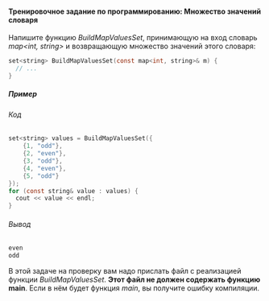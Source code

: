 #### Тренировочное задание по программированию: Множество значений словаря ####

Напишите функцию *BuildMapValuesSet*, принимающую на вход словарь *map<int, string>* и возвращающую множество значений этого словаря:

```objectivec
set<string> BuildMapValuesSet(const map<int, string>& m) {
  // ...
}
```

##### Пример #####
###### Код ######
```objectivec
set<string> values = BuildMapValuesSet({
    {1, "odd"},
    {2, "even"},
    {3, "odd"},
    {4, "even"},
    {5, "odd"}
});
for (const string& value : values) {
  cout << value << endl;
}
```

###### Вывод ######
```objectivec
even
odd
```

В этой задаче на проверку вам надо прислать файл с реализацией функции *BuildMapValuesSet*. **Этот файл не должен содержать функцию main**. Если в нём будет функция *main*, вы получите ошибку компиляции.
